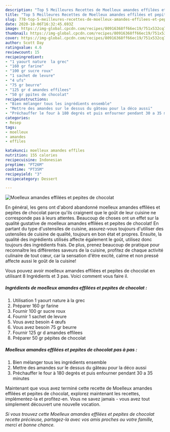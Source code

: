 ```yaml
---
description: "Top 5 Meilleures Recettes de Moelleux amandes effilées et pepites de chocolat"
title: "Top 5 Meilleures Recettes de Moelleux amandes effilées et pepites de chocolat"
slug: 778-top-5-meilleures-recettes-de-moelleux-amandes-effilees-et-pepites-de-chocolat
date: 2020-10-06T16:32:45.693Z
image: https://img-global.cpcdn.com/recipes/80916368ff66ec19/751x532cq70/moelleux-amandes-effilees-et-pepites-de-chocolat-photo-principale-de-la-recette.jpg
thumbnail: https://img-global.cpcdn.com/recipes/80916368ff66ec19/751x532cq70/moelleux-amandes-effilees-et-pepites-de-chocolat-photo-principale-de-la-recette.jpg
cover: https://img-global.cpcdn.com/recipes/80916368ff66ec19/751x532cq70/moelleux-amandes-effilees-et-pepites-de-chocolat-photo-principale-de-la-recette.jpg
author: Scott Day
ratingvalue: 4.6
reviewcount: 15
recipeingredient:
- "1 yaourt nature  la grec"
- "160 gr farine"
- "100 gr sucre roux"
- "1 sachet de levure"
- "4 ufs"
- "75 gr beurre"
- "125 gr d amandes effilees"
- "50 gr ppites de chocolat"
recipeinstructions:
- "Bien mélanger tous les ingrédients ensemble"
- "Mettre des amandes sur le dessus du gâteau pour la déco aussi"
- "Préchauffer le four à 180 degrés et puis enfourner pendant 30 a 35 minutes"
categories:
- Resep
tags:
- moelleux
- amandes
- effiles

katakunci: moelleux amandes effiles 
nutrition: 155 calories
recipecuisine: Indonesian
preptime: "PT26M"
cooktime: "PT35M"
recipeyield: "3"
recipecategory: Dessert

---
```



![Moelleux amandes effilées et pepites de chocolat](https://img-global.cpcdn.com/recipes/80916368ff66ec19/751x532cq70/moelleux-amandes-effilees-et-pepites-de-chocolat-photo-principale-de-la-recette.jpg)

En général, les gens ont d'abord abandonné moelleux amandes effilées et pepites de chocolat parce qu'ils craignent que le goût de leur cuisine ne corresponde pas à leurs attentes. Beaucoup de choses ont un effet sur la qualité gustative de moelleux amandes effilées et pepites de chocolat! En partant du type d'ustensiles de cuisine, assurez-vous toujours d'utiliser des ustensiles de cuisine de qualité, toujours en bon état et propres. Ensuite, la qualité des ingrédients utilisés affecte également le goût, utilisez donc toujours des ingrédients frais. De plus, prenez beaucoup de pratique pour reconnaître les différentes saveurs de la cuisine, profitez de chaque activité culinaire de tout cœur, car la sensation d'être excité, calme et non pressé affecte aussi le goût de la cuisine!

<!--inarticleads1-->

Vous pouvez avoir moelleux amandes effilées et pepites de chocolat en utilisant 8 Ingrédients et 3 pas. Voici comment vous faire il.

##### Ingrédients de moelleux amandes effilées et pepites de chocolat :

1. Utilisation 1 yaourt nature à la grec
1. Préparer 160 gr farine
1. Fournir 100 gr sucre roux
1. Fournir 1 sachet de levure
1. Vous avez besoin 4 œufs
1. Vous avez besoin 75 gr beurre
1. Fournir 125 gr d amandes effilees
1. Préparer 50 gr pépites de chocolat




<!--inarticleads2-->

##### Moelleux amandes effilées et pepites de chocolat pas à pas :

1. Bien mélanger tous les ingrédients ensemble
1. Mettre des amandes sur le dessus du gâteau pour la déco aussi
1. Préchauffer le four à 180 degrés et puis enfourner pendant 30 a 35 minutes




<!--inarticleads1-->

<p>
Maintenant que vous avez terminé cette recette de Moelleux amandes effilées et pepites de chocolat, explorez maintenant les recettes, implémentez-la et profitez-en. Vous ne savez jamais - vous avez tout simplement découvert une nouvelle vocation.
</p>

<p>
<i>Si vous trouvez cette Moelleux amandes effilées et pepites de chocolat recette précieuse, partagez-la avec vos amis proches ou votre famille, merci et bonne chance.</i>
</p>
